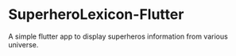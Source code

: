 # SuperheroLexicon-Flutter
A simple flutter app to display superheros information from various universe.
